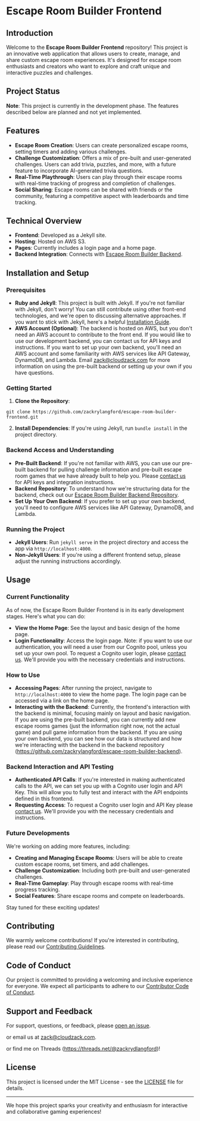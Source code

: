 # Escape Room Builder Frontend

## Introduction
Welcome to the **Escape Room Builder Frontend** repository! This project is an innovative web application that allows users to create, manage, and share custom escape room experiences. It's designed for escape room enthusiasts and creators who want to explore and craft unique and interactive puzzles and challenges.

## Project Status
**Note**: This project is currently in the development phase. The features described below are planned and not yet implemented.

## Features
- **Escape Room Creation**: Users can create personalized escape rooms, setting timers and adding various challenges.
- **Challenge Customization**: Offers a mix of pre-built and user-generated challenges. Users can add trivia, puzzles, and more, with a future feature to incorporate AI-generated trivia questions.
- **Real-Time Playthrough**: Users can play through their escape rooms with real-time tracking of progress and completion of challenges.
- **Social Sharing**: Escape rooms can be shared with friends or the community, featuring a competitive aspect with leaderboards and time tracking.

## Technical Overview
- **Frontend**: Developed as a Jekyll site.
- **Hosting**: Hosted on AWS S3.
- **Pages**: Currently includes a login page and a home page.
- **Backend Integration**: Connects with [Escape Room Builder Backend](https://github.com/zackrylangford/escape-room-builder-backend).

## Installation and Setup

### Prerequisites
- **Ruby and Jekyll**: This project is built with Jekyll. If you're not familiar with Jekyll, don't worry! You can still contribute using other front-end technologies, and we're open to discussing alternative approaches. If you want to stick with Jekyll, here's a helpful [Installation Guide](https://jekyllrb.com/docs/installation/).
- **AWS Account (Optional)**: The backend is hosted on AWS, but you don't need an AWS account to contribute to the front end. If you would like to use our development backend, you can contact us for API keys and instructions. If you want to set up your own backend, you'll need an AWS account and some familiarity with AWS services like API Gateway, DynamoDB, and Lambda. Email zack@cloudzack.com for more information on using the pre-built backend or setting up your own if you have questions.

### Getting Started
1. **Clone the Repository**:
```
git clone https://github.com/zackrylangford/escape-room-builder-frontend.git
```

2. **Install Dependencies**: If you're using Jekyll, run `bundle install` in the project directory.

### Backend Access and Understanding
- **Pre-Built Backend**: If you're not familiar with AWS, you can use our pre-built backend for pulling challenge information and pre-built escape room games that we have already built to help you. Please [contact us](mailto:zack@cloudzack.com) for API keys and integration instructions.
- **Backend Repository**: To understand how we're structuring data for the backend, check out our [Escape Room Builder Backend Repository](https://github.com/zackrylangford/escape-room-builder-backend).
- **Set Up Your Own Backend**: If you prefer to set up your own backend, you'll need to configure AWS services like API Gateway, DynamoDB, and Lambda.

### Running the Project
- **Jekyll Users**: Run `jekyll serve` in the project directory and access the app via `http://localhost:4000`.
- **Non-Jekyll Users**: If you're using a different frontend setup, please adjust the running instructions accordingly.

## Usage

### Current Functionality
As of now, the Escape Room Builder Frontend is in its early development stages. Here's what you can do:
- **View the Home Page**: See the layout and basic design of the home page.
- **Login Functionality**: Access the login page. Note: if you want to use our authentication, you will need a user from our Cognito pool, unless you set up your own pool. To request a Cognito user login, please [contact us](mailto:zack@cloudzack.com). We'll provide you with the necessary credentials and instructions.

### How to Use
- **Accessing Pages**: After running the project, navigate to `http://localhost:4000` to view the home page. The login page can be accessed via a link on the home page.
- **Interacting with the Backend**: Currently, the frontend's interaction with the backend is minimal, focusing mainly on layout and basic navigation. If you are using the pre-built backend, you can currently add new escape rooms games (just the information right now, not the actual game) and pull game information from the backend. If you are using your own backend, you can see how our data is structured and how we're interacting with the backend in the backend repository (https://github.com/zackrylangford/escape-room-builder-backend).



### Backend Interaction and API Testing
- **Authenticated API Calls**: If you're interested in making authenticated calls to the API, we can set you up with a Cognito user login and API Key. This will allow you to fully test and interact with the API endpoints defined in this frontend.
- **Requesting Access**: To request a Cognito user login and API Key please [contact us](mailto:zack@cloudzack.com). We'll provide you with the necessary credentials and instructions.

### Future Developments
We're working on adding more features, including:
- **Creating and Managing Escape Rooms**: Users will be able to create custom escape rooms, set timers, and add challenges.
- **Challenge Customization**: Including both pre-built and user-generated challenges.
- **Real-Time Gameplay**: Play through escape rooms with real-time progress tracking.
- **Social Features**: Share escape rooms and compete on leaderboards.

Stay tuned for these exciting updates!

## Contributing
We warmly welcome contributions! If you're interested in contributing, please read our [Contributing Guidelines](CONTRIBUTING.md).

## Code of Conduct

Our project is committed to providing a welcoming and inclusive experience for everyone. We expect all participants to adhere to our [Contributor Code of Conduct](CODE_OF_CONDUCT.md).


## Support and Feedback
For support, questions, or feedback, please [open an issue](https://github.com/zackrylangford/escape-room-builder-frontend/issues).

or email us at [zack@cloudzack.com](mailto:zack@cloudzack.com).

or find me on Threads (https://threads.net/@zackrydlangford)!

## License
This project is licensed under the MIT License - see the [LICENSE](LICENSE) file for details.

---

We hope this project sparks your creativity and enthusiasm for interactive and collaborative gaming experiences!
